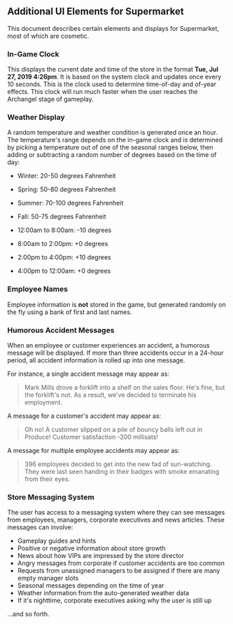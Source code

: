 ## Additional UI Elements for Supermarket

This document describes certain elements and displays for Supermarket, most of which are cosmetic.

### In-Game Clock
This displays the current date and time of the store in the format **Tue, Jul 27, 2019 4:26pm**. It is based on the system clock and updates once every 10 seconds. This is the clock used to determine time-of-day and of-year effects. This clock will run much faster when the user reaches the Archangel stage of gameplay.

### Weather Display
A random temperature and weather condition is generated once an hour. The temperature's range depends on the in-game clock and is determined by picking a temperature out of one of the seasonal ranges below, then adding or subtracting a random number of degrees based on the time of day:

* Winter: 20-50 degrees Fahrenheit
* Spring: 50-80 degrees Fahrenheit
* Summer: 70-100 degrees Fahrenheit
* Fall: 50-75 degrees Fahrenheit

* 12:00am to 8:00am: -10 degrees
* 8:00am to 2:00pm: +0 degrees
* 2:00pm to 4:00pm: +10 degrees
* 4:00pm to 12:00am: +0 degrees

### Employee Names
Employee information is **not** stored in the game, but generated randomly on the fly using a bank of first and last names.

### Humorous Accident Messages
When an employee or customer experiences an accident, a humorous message will be displayed. If more than three accidents occur in a 24-hour period, all accident information is rolled up into one message.

For instance, a single accident message may appear as:

> Mark Mills drove a forklift into a shelf on the sales floor. He's fine, but the forklift's not. As a result, we've decided to terminate his employment.

A message for a customer's accident may appear as:

> Oh no! A customer slipped on a pile of bouncy balls left out in Produce! Customer satisfaction -200 millisats!

A message for multiple employee accidents may appear as:

> 396 employees decided to get into the new fad of sun-watching. They were last seen handing in their badges with smoke emanating from their eyes.

### Store Messaging System

The user has access to a messaging system where they can see messages from employees, managers, corporate executives and news articles. These messages can involve:

* Gameplay guides and hints
* Positive or negative information about store growth
* News about how VIPs are impressed by the store director
* Angry messages from corporate if customer accidents are too common
* Requests from unassigned managers to be assigned if there are many empty manager slots
* Seasonal messages depending on the time of year
* Weather information from the auto-generated weather data
* If it's nighttime, corporate executives asking why the user is still up

...and so forth.